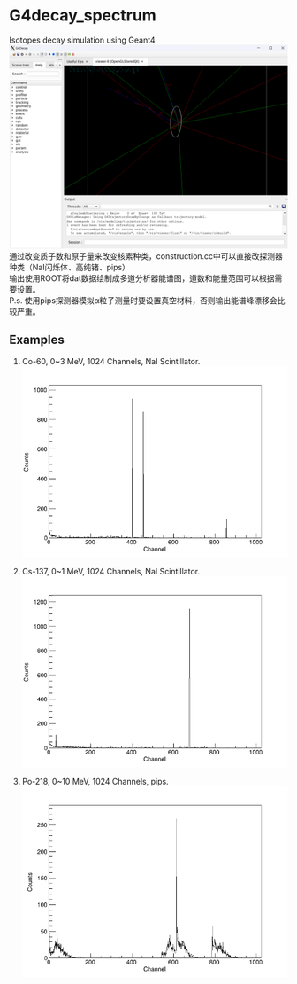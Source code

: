 # G4decay_spectrum
Isotopes decay simulation using Geant4  
![GUI](https://github.com/lcyf9102s/G4decay_spectrum/raw/main/images/vis.png "GUI")  
通过改变质子数和原子量来改变核素种类，construction.cc中可以直接改探测器种类（NaI闪烁体、高纯锗、pips）  
输出使用ROOT将dat数据绘制成多道分析器能谱图，道数和能量范围可以根据需要设置。  
P.s. 使用pips探测器模拟α粒子测量时要设置真空材料，否则输出能谱峰漂移会比较严重。  

## Examples
1. Co-60, 0~3 MeV, 1024 Channels, NaI Scintillator.  
![Co-60](https://github.com/lcyf9102s/G4decay_spectrum/raw/main/images/Co60_0_3_1024.png "Co-60")  

2. Cs-137, 0~1 MeV, 1024 Channels, NaI Scintillator.
![Cs-137](https://github.com/lcyf9102s/G4decay_spectrum/raw/main/images/Cs137_0_1_1024.png "Cs-137")  

3. Po-218, 0~10 MeV, 1024 Channels, pips.
![Po-218](https://github.com/lcyf9102s/G4decay_spectrum/raw/main/images/Po218_0_10_1024.png "Po-218")  